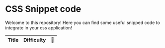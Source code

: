 # CSS Snippet code
Welcome to this repository! Here you can find some useful snipped code to integrate in your css application!

| Title | Difficulty | 🔗 |
|:-----:|:----------:|:--:|
